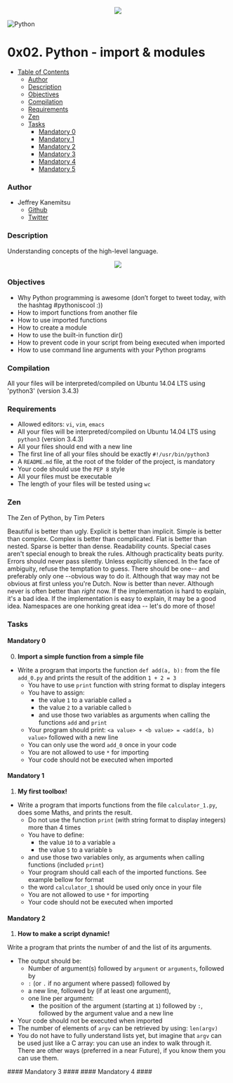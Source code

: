 <p align="center">
<a href="https://www.holbertonschool.com/"><img src="https://s3.amazonaws.com/bloc-global-assets/almanac-assets/bootcamps/logos/000/002/676/original/Holberton-School.png?1467187334"/>
</a>
</p>

![Python](https://img.shields.io/badge/python-v3.4-blue.svg)

# 0x02. Python - import & modules  #

* [Table of Contents](#table-of-contents)
	* [Author](#author)
	* [Description](#description)
	* [Objectives](#objectives)
	* [Compilation](#compilation)
	* [Requirements](#requirements)
	* [Zen](#zen)
	* [Tasks](#tasks)
	  * [Mandatory 0](#mandatory-0)
	  * [Mandatory 1](#mandatory-1)
	  * [Mandatory 2](#mandatory-2)
	  * [Mandatory 3](#mandatory-3)
	  * [Mandatory 4](#mandatory-4)
	  * [Mandatory 5](#mandatory-5)
### Author ###
* Jeffrey Kanemitsu
    * [Github](https://github.com/jeffreykanemitsu)
    * [Twitter](https://twitter.com/canofmisosoup)
### Description ###
Understanding concepts of the high-level language.

<p align="center">
<a href="https://www.python.org/"><img src="http://www.bebetterdeveloper.com/img/post_img/python-logo.png"/>
</a>
</p>

### Objectives ###
* Why Python programming is awesome (don’t forget to tweet today, with the hashtag #pythoniscool :))
* How to import functions from another file
* How to use imported functions
* How to create a module
* How to use the built-in function dir()
* How to prevent code in your script from being executed when imported
* How to use command line arguments with your Python programs

### Compilation ###
All your files will be interpreted/compiled on Ubuntu 14.04 LTS using 'python3' (version 3.4.3)

### Requirements ###
* Allowed editors: `vi`, `vim`, `emacs`
* All your files will be interpreted/compiled on Ubuntu 14.04 LTS using `python3` (version 3.4.3)
* All your files should end with a new line
* The first line of all your files should be exactly `#!/usr/bin/python3`
* A `README.md` file, at the root of the folder of the project, is mandatory
* Your code should use the `PEP 8` style
* All your files must be executable
* The length of your files will be tested using `wc`

### Zen ###
The Zen of Python, by Tim Peters

Beautiful is better than ugly.
Explicit is better than implicit.
Simple is better than complex.
Complex is better than complicated.
Flat is better than nested.
Sparse is better than dense.
Readability counts.
Special cases aren't special enough to break the rules.
Although practicality beats purity.
Errors should never pass silently.
Unless explicitly silenced.
In the face of ambiguity, refuse the temptation to guess.
There should be one-- and preferably only one --obvious way to do it.
Although that way may not be obvious at first unless you're Dutch.
Now is better than never.
Although never is often better than *right* now.
If the implementation is hard to explain, it's a bad idea.
If the implementation is easy to explain, it may be a good idea.
Namespaces are one honking great idea -- let's do more of those!

### Tasks ###
#### Mandatory 0 ####
0. **Import a simple function from a simple file**
* Write a program that imports the function `def add(a, b):` from the file `add_0.py` and prints the result of the addition `1 + 2 = 3`
	* You have to use `print` function with string format to display integers
	* You have to assign:
		* the value `1` to a variable called `a`
		* the value `2` to a variable called `b`
		* and use those two variables as arguments when calling the functions `add` and `print`
	* Your program should print: `<a value> + <b value> = <add(a, b) value>` followed with a new line
	* You can only use the word `add_0` once in your code
	* You are not allowed to use `*` for importing
	* Your code should not be executed when imported
#### Mandatory 1 ####
1. **My first toolbox!**
* Write a program that imports functions from the file `calculator_1.py`, does some Maths, and prints the result.
	* Do not use the function `print` (with string format to display integers) more than 4 times
	* You have to define:
		* the value `10` to a variable `a`
		* the value `5` to a variable `b`
	* and use those two variables only, as arguments when calling functions (included `print`)
	* Your program should call each of the imported functions. See example bellow for format
	* the word `calculator_1` should be used only once in your file
	* You are not allowed to use `*` for importing
	* Your code should not be executed when imported
#### Mandatory 2 ####
1. **How to make a script dynamic!**
<p>Write a program that prints the number of and the list of its arguments.</p>

<ul>
<li>The output should be:

<ul>
<li>Number of argument(s) followed by <code>argument</code> or <code>arguments</code>, followed by</li>
<li><code>:</code> (or <code>.</code> if no argument where passed) followed by</li>
<li>a new line, followed by (if at least one argument),</li>
<li>one line per argument:

<ul>
<li>the position of the argument (starting at <code>1</code>) followed by <code>:</code>, followed by the argument value and a new line</li>
</ul></li>
</ul></li>
<li>Your code should not be executed when imported</li>
<li>The number of elements of <code>argv</code> can be retrieved by using: <code>len(argv)</code></li>
<li>You do not have to fully understand lists yet, but imagine that <code>argv</code> can be used just like a C array: you can use an index to walk through it. There are other ways (preferred in a near Future), if you know them you can use them.</li>
</ul>
#### Mandatory 3 ####
#### Mandatory 4 ####

